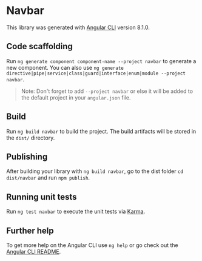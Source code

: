 # Navbar

This library was generated with [Angular CLI](https://github.com/angular/angular-cli) version 8.1.0.

## Code scaffolding

Run `ng generate component component-name --project navbar` to generate a new component. You can also use `ng generate directive|pipe|service|class|guard|interface|enum|module --project navbar`.
> Note: Don't forget to add `--project navbar` or else it will be added to the default project in your `angular.json` file. 

## Build

Run `ng build navbar` to build the project. The build artifacts will be stored in the `dist/` directory.

## Publishing

After building your library with `ng build navbar`, go to the dist folder `cd dist/navbar` and run `npm publish`.

## Running unit tests

Run `ng test navbar` to execute the unit tests via [Karma](https://karma-runner.github.io).

## Further help

To get more help on the Angular CLI use `ng help` or go check out the [Angular CLI README](https://github.com/angular/angular-cli/blob/master/README.md).
